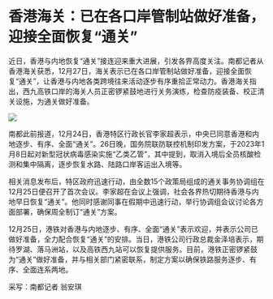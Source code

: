 # 香港海关：已在各口岸管制站做好准备，迎接全面恢复“通关”

近日，香港与内地恢复“通关”接连迎来重大进展，引发各界高度关注。南都记者从香港海关获悉，12月27日，海关表示已在各口岸管制站做好准备，迎接全面恢复“通关”，让香港与内地各类跨境往来活动逐步有序重拾正常动力。香港海关指出，西九高铁口岸的海关人员正密锣紧鼓地进行关务演练，检查防疫装备、校正清关设施，为通关做好准备。

![](https://inews.gtimg.com/newsapp_bt/0/15579496341/1000)

南都此前报道，12月24日，香港特区行政长官李家超表示，中央已同意香港和内地逐步、有序、全面“通关”。26日晚，国务院联防联控机制印发方案，于2023年1月8日起对新型冠状病毒感染实施“乙类乙管”，其中提到，取消入境后全员核酸检测和集中隔离，逐步恢复水路、陆路口岸客运出入境等。

相关消息发布后，特区政府迅速行动，由全数15个政策局组成的通关事务协调组在12月25日便召开了首次会议。李家超在会议上强调，社会各界热切期待香港与内地早日恢复“通关”。他同时感谢同事在假期中迅速行动，举行协调组会议讨论各方面部署，确保周全制订“通关”方案。

12月25日，港铁对香港与内地逐步、有序、全面“通关”表示欢迎，并表示公司已做好准备，全力配合恢复“通关”的安排。当日，港铁公司行政总裁金泽培表示，期待罗湖、落马洲站，以及高铁西九站可以恢复提供服务。目前，港铁正密锣紧鼓为“通关”做好准备，并与相关部门紧密联系，制定方案以确保铁路服务逐步、有序、全面连系两地。

采写：南都记者 翁安琪

